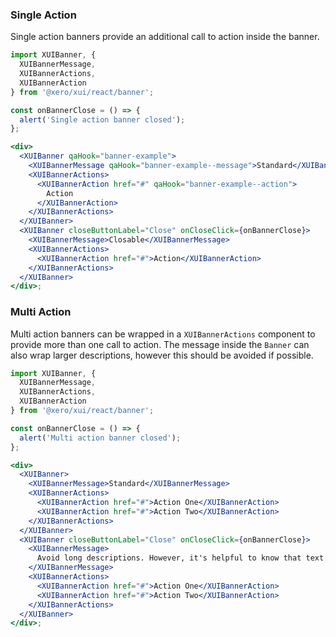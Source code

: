 ### Single Action

Single action banners provide an additional call to action inside the banner.

```jsx harmony
import XUIBanner, {
  XUIBannerMessage,
  XUIBannerActions,
  XUIBannerAction
} from '@xero/xui/react/banner';

const onBannerClose = () => {
  alert('Single action banner closed');
};

<div>
  <XUIBanner qaHook="banner-example">
    <XUIBannerMessage qaHook="banner-example--message">Standard</XUIBannerMessage>
    <XUIBannerActions>
      <XUIBannerAction href="#" qaHook="banner-example--action">
        Action
      </XUIBannerAction>
    </XUIBannerActions>
  </XUIBanner>
  <XUIBanner closeButtonLabel="Close" onCloseClick={onBannerClose}>
    <XUIBannerMessage>Closable</XUIBannerMessage>
    <XUIBannerActions>
      <XUIBannerAction href="#">Action</XUIBannerAction>
    </XUIBannerActions>
  </XUIBanner>
</div>;
```

### Multi Action

Multi action banners can be wrapped in a `XUIBannerActions` component to provide more than one call to action. The message inside the `Banner` can also wrap larger descriptions, however this should be avoided if possible.

```jsx harmony
import XUIBanner, {
  XUIBannerMessage,
  XUIBannerActions,
  XUIBannerAction
} from '@xero/xui/react/banner';

const onBannerClose = () => {
  alert('Multi action banner closed');
};

<div>
  <XUIBanner>
    <XUIBannerMessage>Standard</XUIBannerMessage>
    <XUIBannerActions>
      <XUIBannerAction href="#">Action One</XUIBannerAction>
      <XUIBannerAction href="#">Action Two</XUIBannerAction>
    </XUIBannerActions>
  </XUIBanner>
  <XUIBanner closeButtonLabel="Close" onCloseClick={onBannerClose}>
    <XUIBannerMessage>
      Avoid long descriptions. However, it's helpful to know that text does wrap by default.
    </XUIBannerMessage>
    <XUIBannerActions>
      <XUIBannerAction href="#">Action One</XUIBannerAction>
      <XUIBannerAction href="#">Action Two</XUIBannerAction>
    </XUIBannerActions>
  </XUIBanner>
</div>;
```
